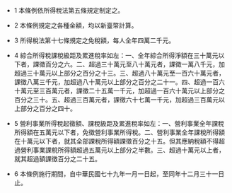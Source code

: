 * 1 本條例依所得稅法第五條規定制定之。

* 2 本條例規定之各種金額，均以新臺幣計算。

* 3 所得稅法第十七條規定之免稅額，每人全年四萬二千元。

* 4 綜合所得稅課稅級距及累進稅率如左：一、全年綜合所得淨額在三十萬元以下者，課徵百分之六。二、超過三十萬元至八十萬元者，課徵一萬八千元，加超過三十萬元以上部分之百分之十三。三、超過八十萬元至一百六十萬元者，課徵八萬三千元，加超過八十萬元以上部分之百分之二十一。四、超過一百六十萬元至三百萬元者，課徵二十五萬一千元，加超過一百六十萬元以上部分之百分之三十。五、超過三百萬元者，課徵六十七萬一千元，加超過三百萬元以上部分之百分之四十。

* 5 營利事業所得稅起徵額、課稅級距及累進稅率如左：一、營利事業全年課稅所得額在五萬元以下者，免徵營利事業所得稅。二、營利事業全年課稅所得額在十萬元以下者，就其全部課稅所得額課徵百分之十五。但其應納稅額不得超過營利事業課稅所得額超過五萬元以上部分之半數。三、超過十萬元以上者，就其超過額課徵百分之二十五。

* 6 本條例施行期間，自中華民國七十九年一月一日起，至同年十二月三十一日止。

